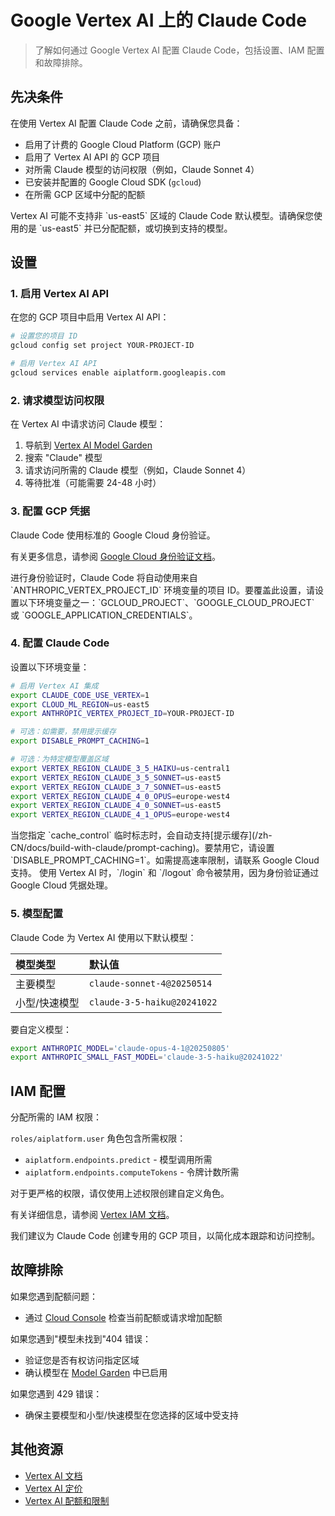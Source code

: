 # Google Vertex AI 上的 Claude Code

> 了解如何通过 Google Vertex AI 配置 Claude Code，包括设置、IAM 配置和故障排除。

## 先决条件

在使用 Vertex AI 配置 Claude Code 之前，请确保您具备：

* 启用了计费的 Google Cloud Platform (GCP) 账户
* 启用了 Vertex AI API 的 GCP 项目
* 对所需 Claude 模型的访问权限（例如，Claude Sonnet 4）
* 已安装并配置的 Google Cloud SDK (`gcloud`)
* 在所需 GCP 区域中分配的配额

<Warning>
  Vertex AI 可能不支持非 `us-east5` 区域的 Claude Code 默认模型。请确保您使用的是 `us-east5` 并已分配配额，或切换到支持的模型。
</Warning>

## 设置

### 1. 启用 Vertex AI API

在您的 GCP 项目中启用 Vertex AI API：

```bash
# 设置您的项目 ID
gcloud config set project YOUR-PROJECT-ID

# 启用 Vertex AI API
gcloud services enable aiplatform.googleapis.com
```

### 2. 请求模型访问权限

在 Vertex AI 中请求访问 Claude 模型：

1. 导航到 [Vertex AI Model Garden](https://console.cloud.google.com/vertex-ai/model-garden)
2. 搜索 "Claude" 模型
3. 请求访问所需的 Claude 模型（例如，Claude Sonnet 4）
4. 等待批准（可能需要 24-48 小时）

### 3. 配置 GCP 凭据

Claude Code 使用标准的 Google Cloud 身份验证。

有关更多信息，请参阅 [Google Cloud 身份验证文档](https://cloud.google.com/docs/authentication)。

<Note>
  进行身份验证时，Claude Code 将自动使用来自 `ANTHROPIC_VERTEX_PROJECT_ID` 环境变量的项目 ID。要覆盖此设置，请设置以下环境变量之一：`GCLOUD_PROJECT`、`GOOGLE_CLOUD_PROJECT` 或 `GOOGLE_APPLICATION_CREDENTIALS`。
</Note>

### 4. 配置 Claude Code

设置以下环境变量：

```bash
# 启用 Vertex AI 集成
export CLAUDE_CODE_USE_VERTEX=1
export CLOUD_ML_REGION=us-east5
export ANTHROPIC_VERTEX_PROJECT_ID=YOUR-PROJECT-ID

# 可选：如需要，禁用提示缓存
export DISABLE_PROMPT_CACHING=1

# 可选：为特定模型覆盖区域
export VERTEX_REGION_CLAUDE_3_5_HAIKU=us-central1
export VERTEX_REGION_CLAUDE_3_5_SONNET=us-east5
export VERTEX_REGION_CLAUDE_3_7_SONNET=us-east5
export VERTEX_REGION_CLAUDE_4_0_OPUS=europe-west4
export VERTEX_REGION_CLAUDE_4_0_SONNET=us-east5
export VERTEX_REGION_CLAUDE_4_1_OPUS=europe-west4
```

<Note>
  当您指定 `cache_control` 临时标志时，会自动支持[提示缓存](/zh-CN/docs/build-with-claude/prompt-caching)。要禁用它，请设置 `DISABLE_PROMPT_CACHING=1`。如需提高速率限制，请联系 Google Cloud 支持。
</Note>

<Note>
  使用 Vertex AI 时，`/login` 和 `/logout` 命令被禁用，因为身份验证通过 Google Cloud 凭据处理。
</Note>

### 5. 模型配置

Claude Code 为 Vertex AI 使用以下默认模型：

| 模型类型    | 默认值                         |
| :------ | :-------------------------- |
| 主要模型    | `claude-sonnet-4@20250514`  |
| 小型/快速模型 | `claude-3-5-haiku@20241022` |

要自定义模型：

```bash
export ANTHROPIC_MODEL='claude-opus-4-1@20250805'
export ANTHROPIC_SMALL_FAST_MODEL='claude-3-5-haiku@20241022'
```

## IAM 配置

分配所需的 IAM 权限：

`roles/aiplatform.user` 角色包含所需权限：

* `aiplatform.endpoints.predict` - 模型调用所需
* `aiplatform.endpoints.computeTokens` - 令牌计数所需

对于更严格的权限，请仅使用上述权限创建自定义角色。

有关详细信息，请参阅 [Vertex IAM 文档](https://cloud.google.com/vertex-ai/docs/general/access-control)。

<Note>
  我们建议为 Claude Code 创建专用的 GCP 项目，以简化成本跟踪和访问控制。
</Note>

## 故障排除

如果您遇到配额问题：

* 通过 [Cloud Console](https://cloud.google.com/docs/quotas/view-manage) 检查当前配额或请求增加配额

如果您遇到"模型未找到"404 错误：

* 验证您是否有权访问指定区域
* 确认模型在 [Model Garden](https://console.cloud.google.com/vertex-ai/model-garden) 中已启用

如果您遇到 429 错误：

* 确保主要模型和小型/快速模型在您选择的区域中受支持

## 其他资源

* [Vertex AI 文档](https://cloud.google.com/vertex-ai/docs)
* [Vertex AI 定价](https://cloud.google.com/vertex-ai/pricing)
* [Vertex AI 配额和限制](https://cloud.google.com/vertex-ai/docs/quotas)
